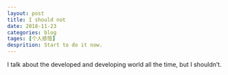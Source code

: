 ```yaml
---
layout: post
title: I should not
date: 2018-11-23
categories: blog
tages: [个人感悟]
desprition: Start to do it now.
---
```


I talk about the developed and developing world all the time, but I shouldn’t.

